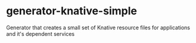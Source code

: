 # generator-knative-simple
Generator that creates a small set of Knative resource files for applications and it's dependent services
